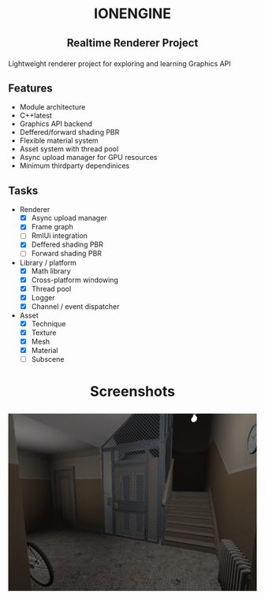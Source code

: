 # <p align="center"> IONENGINE </p>
## <p align="center"> Realtime Renderer Project </p>
Lightweight renderer project for exploring and learning Graphics API

## Features

- Module architecture
- C++latest
- Graphics API backend
- Deffered/forward shading PBR
- Flexible material system
- Asset system with thread pool
- Async upload manager for GPU resources
- Minimum thirdparty dependinices

## Tasks

- Renderer
  - [x] Async upload manager
  - [x] Frame graph
  - [ ] RmlUi integration
  - [x] Deffered shading PBR
  - [ ] Forward shading PBR

- Library / platform
  - [x] Math library
  - [x] Cross-platform windowing
  - [x] Thread pool
  - [x] Logger
  - [x] Channel / event dispatcher

- Asset
  - [x] Technique
  - [x] Texture
  - [x] Mesh
  - [x] Material
  - [ ] Subscene

# <p align="center"> Screenshots </p>
![City17-Scene](data/screenshots/city17_scene.png)
